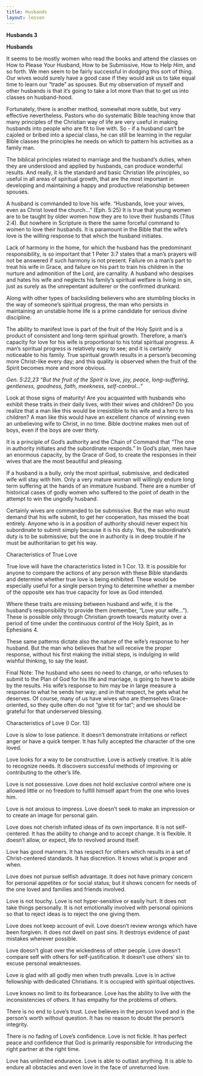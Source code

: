 ```yaml
---
title: Husbands
layout: lesson
---
```



**Husbands 3**

**Husbands**

It seems to be mostly women who read the books and attend the classes on
How to Please Your Husband, How to be Submissive, How to Help *Him*, and
so forth. We men seem to be fairly successful in dodging this sort of
thing. Our wives would surely have a good case if they would ask us to
take equal time to learn our “trade” as spouses. But my observation of
myself and other husbands is that it’s going to take a lot more than
that to get us into classes on husband-hood.

Fortunately, there is another method, somewhat more subtle, but very
effective nevertheless. Pastors who do systematic Bible teaching know
that many principles of the Christian way of life are very useful in
making husbands into people who are fit to live with. So - if a husband
can’t be cajoled or bribed into a special class, he can still be
learning in the regular Bible classes the principles he needs on which
to pattern his activities as a family man.

The biblical principles related to marriage and the husband’s duties,
when they are understood and applied by husbands, can produce wonderful
results. And really, it is the standard and basic Christian life
principles, so useful in all areas of spiritual growth, that are the
most important in developing and maintaining a happy and productive
relationship between spouses.

A husband is commanded to love his wife. “Husbands, love your wives,
even as Christ loved the church…” (Eph. 5:25) It is true that young
women are to be taught by older women how they are to love their
husbands (Titus 2:4). But nowhere in Scripture is there the same
forceful command to women to love their husbands. It is paramount in the
Bible that the wife’s love is the willing response to that which the
husband initiates.

Lack of harmony in the home, for which the husband has the predominant
responsibility, is so important that 1 Peter 3:7 states that a man’s
prayers will not be answered if such harmony is not present. Failure on
a man’s part to treat his wife in Grace, and failure on his part to
train his children in the nurture and admonition of the Lord, are
carnality. A husband who despises and hates his wife and neglects his
family’s spiritual welfare is living in sin, just as surely as the
unrepentant adulterer or the confirmed drunkard.

Along with other types of backsliding believers who are stumbling blocks
in the way of someone’s spiritual progress, the man who persists in
maintaining an unstable home life is a prime candidate for serious
divine discipline.

The ability to manifest love is part of the fruit of the Holy Spirit and
is a product of consistent and long-term spiritual growth. Therefore, a
man’s capacity for love for his wife is proportional to his total
spiritual progress. A man’s spiritual progress is relatively easy to
see; and it is certainly noticeable to his family. True spiritual growth
results in a person’s becoming more Christ-like every day; and this
quality is observed when the fruit of the Spirit becomes more and more
obvious.

*Gen. 5:22,23 “But the fruit of the Spirit is love, joy, peace,
long-suffering, gentleness, goodness, faith, meekness, self-control…”*

Look at those signs of maturity! Are you acquainted with husbands who
exhibit these traits in their daily lives, with their wives and
children? Do you realize that a man like this would be irresistible to
his wife and a hero to his children? A man like this would have an
excellent chance of winning even an unbelieving wife to Christ, in no
time. Bible doctrine makes men out of boys, even if the boys are over
thirty.

It is a principle of God’s authority and the Chain of Command that “The
one in authority initiates and the subordinate responds.” In God’s plan,
men have an enormous capacity, by the Grace of God, to create the
responses in their wives that are the most beautiful and pleasing.

If a husband is a bully, only the most spiritual, submissive, and
dedicated wife will stay with him. Only a very mature woman will
willingly endure long term suffering at the hands of an immature
husband. There are a number of historical cases of godly women who
suffered to the point of death in the attempt to win the ungodly
husband.

Certainly wives are commanded to be submissive. But the man who must
demand that his wife submit, to get her cooperation, has missed the boat
entirely. Anyone who is in a position of authority should never expect
his subordinate to submit simply because it is his duty. Yes, the
subordinate’s duty is to be submissive; but the one in authority is in
deep trouble if he must be authoritarian to get his way.

Characteristics of True Love

True love will have the characteristics listed in 1 Cor. 13. It is
possible for anyone to compare the actions of any person with these
Bible standards and determine whether true love is being exhibited.
These would be especially useful for a single person trying to determine
whether a member of the opposite sex has true capacity for love as God
intended.

Where these traits are missing between husband and wife, it is the
husband’s responsibility to provide them (remember, “Love your wife…”).
These is possible only through Christian growth towards maturity over a
period of time under the continuous control of the Holy Spirit, as in
Ephesians 4.

These same patterns dictate also the nature of the wife’s response to
her husband. But the man who believes that he will receive the proper
response, without his first making the initial steps, is indulging in
wild wishful thinking, to say the least.

Final Note: The husband who sees no need to change, or who refuses to
submit to the Plan of God for his life and marriage, is going to have to
abide by the results. His wife’s response to him may be in large measure
a response to what he sends her way; and in that respect, he gets what
he deserves. Of course, many of us have wives who are themselves
Grace-oriented, so they quite often do not “give tit for tat”; and we
should be grateful for that underserved blessing.

Characteristics of Love (I Cor. 13)

Love is slow to lose patience. It doesn’t demonstrate irritations or
reflect anger or have a quick temper. It has fully accepted the
character of the one loved.

Love looks for a way to be constructive. Love is actively creative. It
is able to recognize needs. It discovers successful methods of improving
or contributing to the other’s life.

Love is not possessive. Love does not hold exclusive control where one
is allowed little or no freedom to fulfill himself apart from the one
who loves him.

Love is not anxious to impress. Love doesn’t seek to make an impression
or to create an image for personal gain.

Love does not cherish inflated ideas of its own importance. It is not
self-centered. It has the ability to change and to accept change. It is
flexible. It doesn’t allow, or expect, life to revolved around itself.

Love has good manners. It has respect for others which results in a set
of Christ-centered standards. It has discretion. It knows what is proper
and when.

Love does not pursue selfish advantage. It does not have primary concern
for personal appetites or for social status; but it shows concern for
needs of the one loved and families and friends involved.

Love is not touchy. Love is not hyper-sensitive or easily hurt. It does
not take things personally. It is not emotionally involved with personal
opinions so that to reject ideas is to reject the one giving them.

Love does not keep account of evil. Love doesn’t review wrongs which
have been forgiven. It does not dwell on past sins. It destroys evidence
of past mistakes wherever possible.

Love doesn’t gloat over the wickedness of other people. Love doesn’t
compare self with others for self-justification. It doesn’t use others’
sin to excuse personal weaknesses.

Love is glad with all godly men when truth prevails. Love is in active
fellowship with dedicated Christians. It is occupied with spiritual
objectives.

Love knows no limit to its forbearance. Love has the ability to live
with the inconsistencies of others. It has empathy for the problems of
others.

There is no end to Love’s trust. Love believes in the person loved and
in the person’s worth without question. It has no reason to doubt the
person’s integrity.

There is no fading of Love’s confidence. Love is not fickle. It has
perfect peace and confidence that God is primarily responsible for
introducing the right partner at the right time.

Love has unlimited endurance. Love is able to outlast anything. It is
able to endure all obstacles and even love in the face of unreturned
love.

